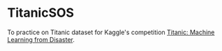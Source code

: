 # TitanicSOS
To practice on Titanic dataset for Kaggle's competition [Titanic: Machine Learning from Disaster](https://www.kaggle.com/c/titanic).
